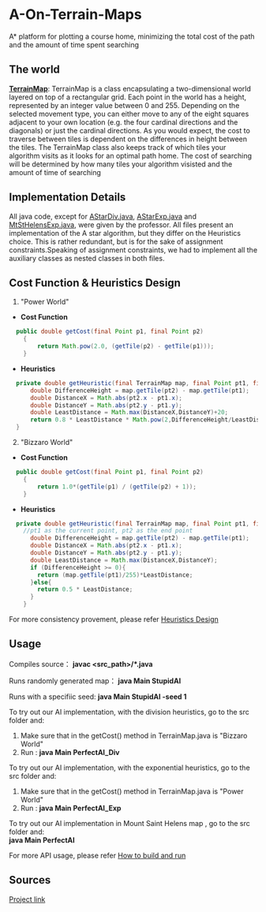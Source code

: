 # A-On-Terrain-Maps
A* platform for plotting a course home, minimizing the total cost of the path and the amount of time spent searching

## The world 
[**TerrainMap**](https://github.com/waiyulam/A-On-Terrain-Maps/blob/master/TerrainMap.java):
TerrainMap is a class encapsulating a two-dimensional world layered on top of a rectangular grid. Each point in the world has a height, represented by an integer value between 0 and 255. Depending on the selected movement type, you can either move to any of the eight squares adjacent to your own location (e.g. the four cardinal directions and the diagonals) or just the cardinal directions. As you would expect, the cost to traverse between tiles is dependent on the differences in height between the tiles.
The TerrainMap class also keeps track of which tiles your algorithm visits as it looks for an optimal path home. The cost of searching will be determined by how many tiles your algorithm visisted and the amount of time of searching 

## Implementation Details 
All java code, except for [AStarDiv.java](https://github.com/waiyulam/A-On-Terrain-Maps/blob/master/AStarDiv.java), [AStarExp.java](https://github.com/waiyulam/A-On-Terrain-Maps/blob/master/AStarExp.java) and [MtStHelensExp.java](https://github.com/waiyulam/A-On-Terrain-Maps/blob/master/MtStHelensExp.java), were given by the professor. All files present an implementation of the A star algorithm, but they differ on the Heuristics choice. This is rather redundant, but is for the sake of assignment constraints.Speaking of assignment constraints, we had to implement all the auxiliary classes as nested classes in both files.

## Cost Function & Heuristics Design 
1. "Power World" 
  - **Cost Function** 
  ```java 
    public double getCost(final Point p1, final Point p2)
      {
          return Math.pow(2.0, (getTile(p2) - getTile(p1)));
      }
   ```
  - **Heuristics**  
  ```java
  	private double getHeuristic(final TerrainMap map, final Point pt1, final Point pt2){
		double DifferenceHeight = map.getTile(pt2) - map.getTile(pt1);
		double DistanceX = Math.abs(pt2.x - pt1.x);
		double DistanceY = Math.abs(pt2.y - pt1.y);
		double LeastDistance = Math.max(DistanceX,DistanceY)+20;
		return 0.8 * LeastDistance * Math.pow(2,DifferenceHeight/LeastDistance);
	}
  ```
2. "Bizzaro World"
  - **Cost Function**
  ```java 
    public double getCost(final Point p1, final Point p2)
      {
          return 1.0*(getTile(p1) / (getTile(p2) + 1));
      }
  ```
  - **Heuristics**
  ```java
    private double getHeuristic(final TerrainMap map, final Point pt1, final Point pt2){
      //pt1 as the current point, pt2 as the end point
        double DifferenceHeight = map.getTile(pt2) - map.getTile(pt1);
        double DistanceX = Math.abs(pt2.x - pt1.x);
        double DistanceY = Math.abs(pt2.y - pt1.y);
        double LeastDistance = Math.max(DistanceX,DistanceY);
        if (DifferenceHeight >= 0){
          return (map.getTile(pt1)/255)*LeastDistance;
        }else{
          return 0.5 * LeastDistance;
        }
      }
  ```
For more consistency provement, please refer [Heuristics Design](https://github.com/waiyulam/A-On-Terrain-Maps/blob/master/Part1.pdf)

## Usage 
Compiles source： **javac  <src_path>/*.java**

Runs randomly generated map： **java Main StupidAI**

Runs with a specifiic seed: **java Main StupidAI -seed 1** 

To try out our AI implementation, with the division heuristics, go to the src folder and:  
1. Make sure that in the getCost() method in TerrainMap.java is "Bizzaro World"
2. Run : **java Main PerfectAI_Div**

To try out our AI implementation, with the exponential heuristics, go to the src folder and:  
1. Make sure that in the getCost() method in TerrainMap.java is "Power World"
2. Run : **java Main PerfectAI_Exp**

To try out our AI implementation in Mount Saint Helens map , go to the src folder and:   
**java Main PerfectAI**

For more API usage, please refer [How to build and run](https://github.com/waiyulam/A-On-Terrain-Maps/blob/master/HowToBuildandRun.txt)

## Sources 
[Project link](https://github.com/waiyulam/A-On-Terrain-Maps/blob/master/html/index.html)
